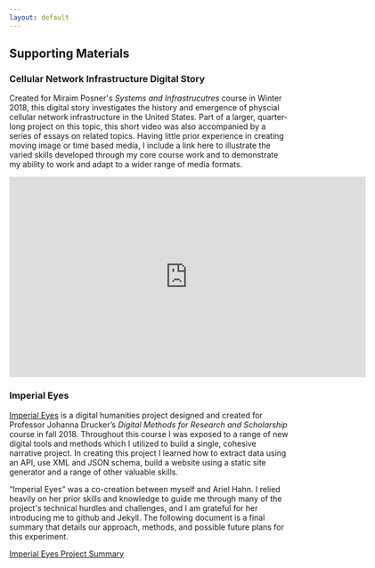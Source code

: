 ```yaml
---
layout: default
---
```


## Supporting Materials

### Cellular Network Infrastructure Digital Story
Created for Miraim Posner's *Systems and Infrastrucutres* course in Winter 2018, this digital story investigates the history and emergence of physcial cellular network infrastructure in the United States. Part of a larger, quarter-long project on this topic, this short video was also accompanied by a series of essays on related topics. Having little prior experience in creating moving image or time based media, I include a link here to illustrate the varied skills developed through my core course work and to demonstrate my ability to work and adapt to a wider range of media formats. 

<iframe src="https://player.vimeo.com/video/261676655" width="640" height="360" frameborder="0" webkitallowfullscreen mozallowfullscreen allowfullscreen></iframe>


### Imperial Eyes

[Imperial Eyes](https://aireuhl.github.io/i_e/) is a digital humanities project designed and created for Professor Johanna Drucker’s *Digital Methods for Research and Scholarship* course in fall 2018. Throughout this course I was exposed to a range of new digital tools and methods which I utilized to build a single, cohesive narrative project. In creating this project I learned how to extract data using an API, use XML and JSON schema, build a website using a static site generator and a range of other valuable skills.

“Imperial Eyes” was a co-creation between myself and Ariel Hahn. I relied heavily on her prior skills and knowledge to guide me through many of the project's technical hurdles and challenges, and I am grateful for her introducing me to github and Jekyll. The following document is a final summary that details our approach, methods, and possible future plans for this experiment.
 
[Imperial Eyes Project Summary](ProjectSummary.pdf)



